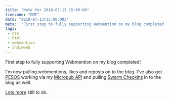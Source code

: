 ```yaml
---
title: "Note for 2018-07-13 15:00:00"
timezone: "GMT"
date: "2018-07-13T15:00:00Z"
meta:  "First step to fully supporting Webmention on my blog completed!"
tags:
 - css
 - html
 - webmention
 - indieweb
---
```


First step to fully supporting Webmention on my blog completed!

I'm now pulling webmentions, likes and reposts on to the blog. I've also got <abbr title="Post Everywhere Syndicate Own Site">PESOS</abbr> working via my <a href="https://github.com/vipickering/micropub-API" rel="me external">Micropub API</a> and pulling <a href="https://www.swarmapp.com/" rel="external">Swarm Checkins</a> in to the blog as well.

<a href="https://github.com/vipickering/vincentp/issues" rel="external">Lots more</a> still  to do.
